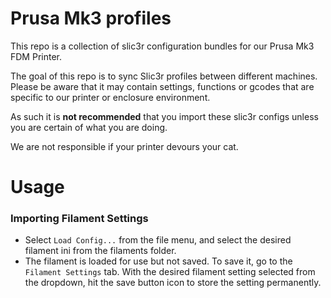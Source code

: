 # Prusa Mk3 profiles

This repo is a collection of slic3r configuration bundles for our Prusa Mk3 FDM Printer.

The goal of this repo is to sync Slic3r profiles between different machines. Please be aware that it may contain settings, functions or gcodes that are specific to our printer or enclosure environment.

As such it is **not recommended** that you import these slic3r configs unless you are certain of what you are doing.

We are not responsible if your printer devours your cat.

# Usage

### Importing Filament Settings
  - Select `Load Config...` from the file menu, and select the desired filament ini from the filaments folder.
  - The filament is loaded for use but not saved. To save it, go to the `Filament Settings` tab. With the desired filament setting selected from the dropdown, hit the save button icon to store the setting permanently.